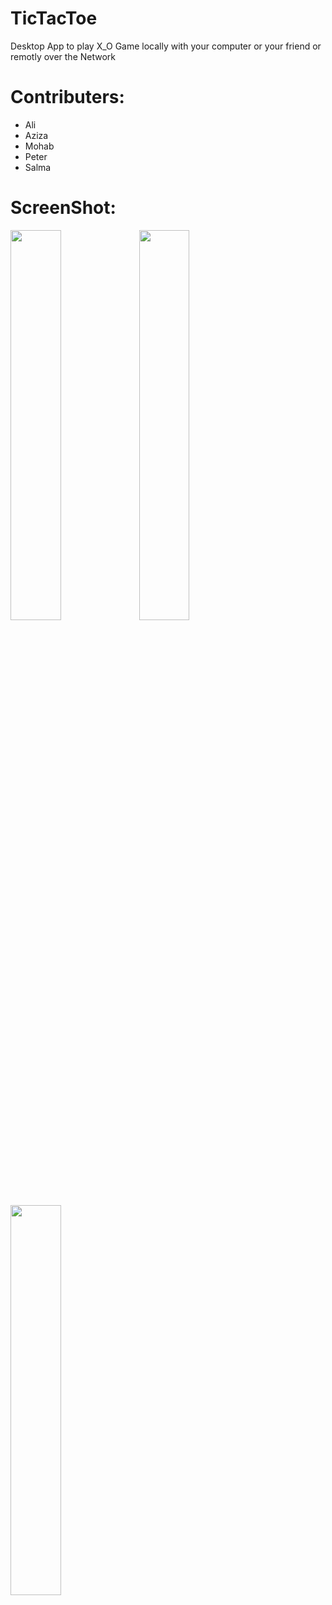 # TicTacToe
 Desktop App to play X_O Game locally with your computer or your friend or remotly over the Network
 
 
# Contributers:
* Ali
* Aziza
* Mohab
* Peter 
* Salma   


# ScreenShot:
<div>
  <img src ="https://user-images.githubusercontent.com/31763341/148643849-be12aa3e-dee7-4b74-846a-2188c1e90505.png" width=40%>
<img src = "https://user-images.githubusercontent.com/31763341/148643872-cf9c2785-afbc-4a21-923d-9e417289ef2a.png" width = 40%>
 <img src="https://user-images.githubusercontent.com/31763341/148643879-783cea94-4d0f-4432-b5e3-728fefe73df3.png" width=40%>
</div>
